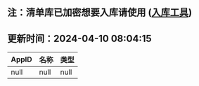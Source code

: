 ## 注：清单库已加密想要入库请使用 ([入库工具](https://github.com/BlankTMing/ManifestAutoUpdate/releases))

## 更新时间：2024-04-10 08:04:15
| AppID | 名称 | 类型  |
| :-------------------- | :----------------------------- | :----------- |
| null | null| null |
